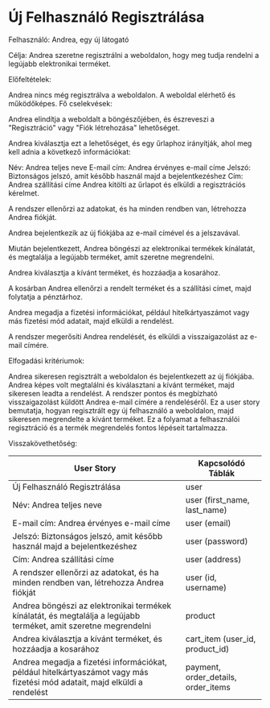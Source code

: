 # Új Felhasználó Regisztrálása 

Felhasználó: Andrea, egy új látogató

Célja: Andrea szeretne regisztrálni a weboldalon, hogy meg tudja rendelni a legújabb elektronikai terméket.

Előfeltételek:

Andrea nincs még regisztrálva a weboldalon.
A weboldal elérhető és működőképes.
Fő cselekvések:

Andrea elindítja a weboldalt a böngészőjében, és észreveszi a "Regisztráció" vagy "Fiók létrehozása" lehetőséget.

Andrea kiválasztja ezt a lehetőséget, és egy űrlaphoz irányítják, ahol meg kell adnia a következő információkat:

Név: Andrea teljes neve
E-mail cím: Andrea érvényes e-mail címe
Jelszó: Biztonságos jelszó, amit később használ majd a bejelentkezéshez
Cím: Andrea szállítási címe
Andrea kitölti az űrlapot és elküldi a regisztrációs kérelmet.

A rendszer ellenőrzi az adatokat, és ha minden rendben van, létrehozza Andrea fiókját.

Andrea bejelentkezik az új fiókjába az e-mail címével és a jelszavával.

Miután bejelentkezett, Andrea böngészi az elektronikai termékek kínálatát, és megtalálja a legújabb terméket, amit szeretne megrendelni.

Andrea kiválasztja a kívánt terméket, és hozzáadja a kosarához.

A kosárban Andrea ellenőrzi a rendelt terméket és a szállítási címet, majd folytatja a pénztárhoz.

Andrea megadja a fizetési információkat, például hitelkártyaszámot vagy más fizetési mód adatait, majd elküldi a rendelést.

A rendszer megerősíti Andrea rendelését, és elküldi a visszaigazolást az e-mail címére.

Elfogadási kritériumok:

Andrea sikeresen regisztrált a weboldalon és bejelentkezett az új fiókjába.
Andrea képes volt megtalálni és kiválasztani a kívánt terméket, majd sikeresen leadta a rendelést.
A rendszer pontos és megbízható visszaigazolást küldött Andrea e-mail címére a rendeléséről.
Ez a user story bemutatja, hogyan regisztrált egy új felhasználó a weboldalon, majd sikeresen megrendelte a kívánt terméket. Ez a folyamat a felhasználói regisztráció és a termék megrendelés fontos lépéseit tartalmazza.


Visszakövethetőség: 

| User Story                                        | Kapcsolódó Táblák      |
| ------------------------------------------------- | --------------------- |
| Új Felhasználó Regisztrálása                       | user                  |
| Név: Andrea teljes neve                            | user (first_name, last_name) |
| E-mail cím: Andrea érvényes e-mail címe             | user (email)             |
| Jelszó: Biztonságos jelszó, amit később használ majd a bejelentkezéshez | user (password)     |
| Cím: Andrea szállítási címe                         | user (address)           |
| A rendszer ellenőrzi az adatokat, és ha minden rendben van, létrehozza Andrea fiókját | user (id, username) |
| Andrea böngészi az elektronikai termékek kínálatát, és megtalálja a legújabb terméket, amit szeretne megrendelni | product |
| Andrea kiválasztja a kívánt terméket, és hozzáadja a kosarához | cart_item (user_id, product_id) |
| Andrea megadja a fizetési információkat, például hitelkártyaszámot vagy más fizetési mód adatait, majd elküldi a rendelést | payment, order_details, order_items |
